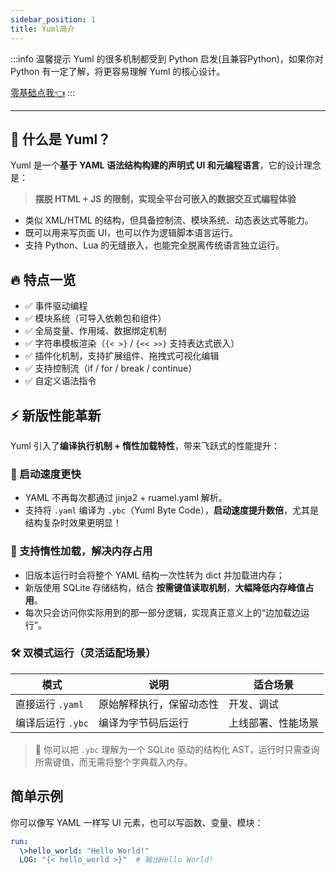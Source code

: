 ```yaml
---
sidebar_position: 1
title: Yuml简介
---
```


:::info 温馨提示
Yuml 的很多机制都受到 Python 启发(且兼容Python)，如果你对 Python 有一定了解，将更容易理解 Yuml 的核心设计。

[零基础点我👈](/docs/其他/basics)
:::

---

## 🧠 什么是 Yuml？

Yuml 是一个**基于 YAML 语法结构构建的声明式 UI 和元编程语言**，它的设计理念是：

> **摆脱 HTML + JS 的限制，实现全平台可嵌入的数据交互式编程体验**

- 类似 XML/HTML 的结构，但具备控制流、模块系统、动态表达式等能力。
- 既可以用来写页面 UI，也可以作为逻辑脚本语言运行。
- 支持 Python、Lua 的无缝嵌入，也能完全脱离传统语言独立运行。

## 🔥 特点一览

- ✅ 事件驱动编程
- ✅ 模块系统（可导入依赖包和组件）
- ✅ 全局变量、作用域、数据绑定机制
- ✅ 字符串模板渲染（`{< >}` / `{<< >>}` 支持表达式嵌入）
- ✅ 插件化机制，支持扩展组件、拖拽式可视化编辑
- ✅ 支持控制流（if / for / break / continue）
- ✅ 自定义语法指令

## ⚡ 新版性能革新

Yuml 引入了**编译执行机制 + 惰性加载特性**，带来飞跃式的性能提升：

### 🚀 启动速度更快
- YAML 不再每次都通过 jinja2 + ruamel.yaml 解析。
- 支持将 `.yaml` 编译为 `.ybc`（Yuml Byte Code），**启动速度提升数倍**，尤其是结构复杂时效果更明显！

### 🧊 支持惰性加载，解决内存占用
- 旧版本运行时会将整个 YAML 结构一次性转为 dict 并加载进内存；
- 新版使用 SQLite 存储结构，结合 **按需键值读取机制**，**大幅降低内存峰值占用**。
- 每次只会访问你实际用到的那一部分逻辑，实现真正意义上的“边加载边运行”。

### 🛠️ 双模式运行（灵活适配场景）
| 模式 | 说明 | 适合场景 |
|------|------|----------|
| 直接运行 `.yaml` | 原始解释执行，保留动态性 | 开发、调试 |
| 编译后运行 `.ybc` | 编译为字节码后运行 | 上线部署、性能场景 |

> 🎯 你可以把 `.ybc` 理解为一个 SQLite 驱动的结构化 AST，运行时只需查询所需键值，而无需将整个字典载入内存。

## 简单示例

你可以像写 YAML 一样写 UI 元素，也可以写函数、变量、模块：

```yaml
run:
  \>hello_world: "Hello World!"
  LOG: "{< hello_world >}"  # 输出Hello World!